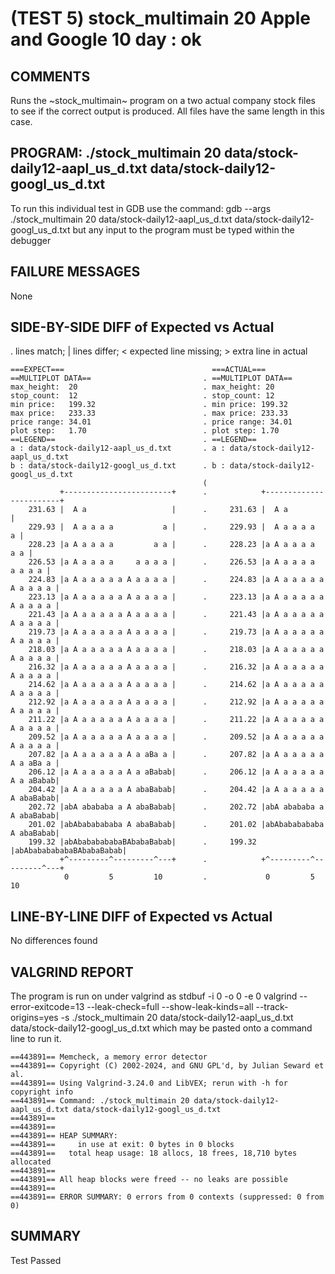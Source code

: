(TEST 5) stock_multimain 20 Apple and Google 10 day : ok
========================================================

COMMENTS
--------
Runs the ~stock_multimain~ program on a two actual company stock files
to see if the correct output is produced. All files have the same
length in this case.

PROGRAM: ./stock_multimain 20 data/stock-daily12-aapl_us_d.txt data/stock-daily12-googl_us_d.txt
------------------------------------------------------------------------------------------------
To run this individual test in GDB use the command:
  gdb --args ./stock_multimain 20 data/stock-daily12-aapl_us_d.txt data/stock-daily12-googl_us_d.txt
but any input to the program must be typed within the debugger

FAILURE MESSAGES
----------------
None

SIDE-BY-SIDE DIFF of Expected vs Actual
---------------------------------------
. lines match; | lines differ; < expected line missing; > extra line in actual

```sdiff
===EXPECT===                                 ===ACTUAL===
==MULTIPLOT DATA==                         . ==MULTIPLOT DATA==
max_height:  20                            . max_height: 20
stop_count:  12                            . stop_count: 12
min price:   199.32                        . min price: 199.32
max price:   233.33                        . max price: 233.33
price range: 34.01                         . price range: 34.01
plot step:   1.70                          . plot step: 1.70
==LEGEND==                                 . ==LEGEND==
a : data/stock-daily12-aapl_us_d.txt       . a : data/stock-daily12-aapl_us_d.txt
b : data/stock-daily12-googl_us_d.txt      . b : data/stock-daily12-googl_us_d.txt
                                           ( 
           +------------------------+      .            +------------------------+
    231.63 |  A a                   |      .     231.63 |  A a                   |
    229.93 |  A a a a a           a |      .     229.93 |  A a a a a           a |
    228.23 |a A a a a a         a a |      .     228.23 |a A a a a a         a a |
    226.53 |a A a a a a     a a a a |      .     226.53 |a A a a a a     a a a a |
    224.83 |a A a a a a a A a a a a |      .     224.83 |a A a a a a a A a a a a |
    223.13 |a A a a a a a A a a a a |      .     223.13 |a A a a a a a A a a a a |
    221.43 |a A a a a a a A a a a a |      .     221.43 |a A a a a a a A a a a a |
    219.73 |a A a a a a a A a a a a |      .     219.73 |a A a a a a a A a a a a |
    218.03 |a A a a a a a A a a a a |      .     218.03 |a A a a a a a A a a a a |
    216.32 |a A a a a a a A a a a a |      .     216.32 |a A a a a a a A a a a a |
    214.62 |a A a a a a a A a a a a |      .     214.62 |a A a a a a a A a a a a |
    212.92 |a A a a a a a A a a a a |      .     212.92 |a A a a a a a A a a a a |
    211.22 |a A a a a a a A a a a a |      .     211.22 |a A a a a a a A a a a a |
    209.52 |a A a a a a a A a a a a |      .     209.52 |a A a a a a a A a a a a |
    207.82 |a A a a a a a A a aBa a |      .     207.82 |a A a a a a a A a aBa a |
    206.12 |a A a a a a a A a aBabab|      .     206.12 |a A a a a a a A a aBabab|
    204.42 |a A a a a a a A abaBabab|      .     204.42 |a A a a a a a A abaBabab|
    202.72 |abA abababa a A abaBabab|      .     202.72 |abA abababa a A abaBabab|
    201.02 |abAbababababa A abaBabab|      .     201.02 |abAbababababa A abaBabab|
    199.32 |abAbababababaBAbabaBabab|      .     199.32 |abAbababababaBAbabaBabab|
           +^---------^---------^---+      .            +^---------^---------^---+
            0         5         10         .             0         5         10        

```

LINE-BY-LINE DIFF of Expected vs Actual
---------------------------------------
No differences found

VALGRIND REPORT
---------------
The program is run on under valgrind as
  stdbuf -i 0 -o 0 -e 0 valgrind --error-exitcode=13 --leak-check=full --show-leak-kinds=all --track-origins=yes -s ./stock_multimain 20 data/stock-daily12-aapl_us_d.txt data/stock-daily12-googl_us_d.txt
which may be pasted onto a command line to run it.

```
==443891== Memcheck, a memory error detector
==443891== Copyright (C) 2002-2024, and GNU GPL'd, by Julian Seward et al.
==443891== Using Valgrind-3.24.0 and LibVEX; rerun with -h for copyright info
==443891== Command: ./stock_multimain 20 data/stock-daily12-aapl_us_d.txt data/stock-daily12-googl_us_d.txt
==443891== 
==443891== 
==443891== HEAP SUMMARY:
==443891==     in use at exit: 0 bytes in 0 blocks
==443891==   total heap usage: 18 allocs, 18 frees, 18,710 bytes allocated
==443891== 
==443891== All heap blocks were freed -- no leaks are possible
==443891== 
==443891== ERROR SUMMARY: 0 errors from 0 contexts (suppressed: 0 from 0)
```

SUMMARY
-------
Test Passed
